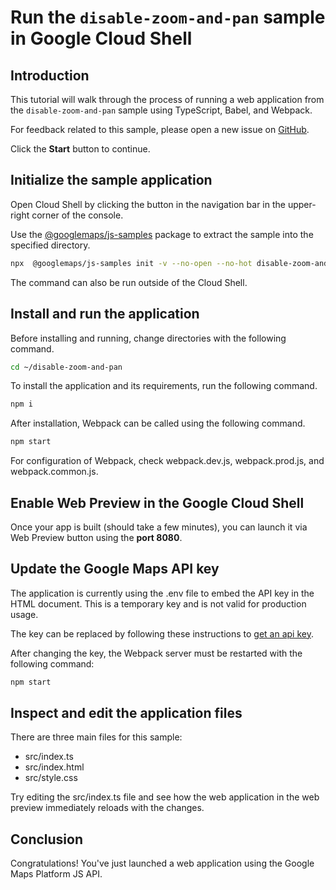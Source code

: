# Run the `disable-zoom-and-pan` sample in Google Cloud Shell

<walkthrough-tutorial-duration duration="10"/>

## Introduction

This tutorial will walk through the process of running a web application from
the `disable-zoom-and-pan` sample using TypeScript, Babel, and Webpack.

For feedback related to this sample, please open a new issue on
[GitHub](https://github.com/googlemaps/js-samples/issues).

Click the **Start** button to continue.

## Initialize the sample application

Open Cloud Shell by clicking the
<walkthrough-cloud-shell-icon></walkthrough-cloud-shell-icon> button in the
navigation bar in the upper-right corner of the console.

Use the [@googlemaps/js-samples](https://www.npmjs.com/package/@googlemaps/js-samples) package to
extract the sample into the specified directory.

```bash
npx  @googlemaps/js-samples init -v --no-open --no-hot disable-zoom-and-pan ~/disable-zoom-and-pan
```

The command can also be run outside of the Cloud Shell.

## Install and run the application

Before installing and running, change directories with the following command.

```bash
cd ~/disable-zoom-and-pan
```

To install the application and its requirements, run the following command.

```bash
npm i
```

After installation, Webpack can be called using the following command.

```bash
npm start
```

For configuration of Webpack, check
<walkthrough-editor-open-file filePath="disable-zoom-and-pan/webpack.dev.js">webpack.dev.js</walkthrough-editor-open-file>,
<walkthrough-editor-open-file filePath="disable-zoom-and-pan/webpack.prod.js">webpack.prod.js</walkthrough-editor-open-file>,
and
<walkthrough-editor-open-file filePath="disable-zoom-and-pan/webpack.common.js">webpack.common.js</walkthrough-editor-open-file>.

## Enable Web Preview in the Google Cloud Shell

Once your app is built (should take a few minutes), you can launch it via
<walkthrough-spotlight-pointer target="cloudshell" spotlightId="devshell-web-preview-button">Web
Preview button</walkthrough-spotlight-pointer> using the **port 8080**.

## Update the Google Maps API key

The application is currently using the
<walkthrough-editor-open-file filePath="disable-zoom-and-pan/.env">.env</walkthrough-editor-open-file>
file to embed the API key in the HTML document. This is a temporary key and is
not valid for production usage.

The key can be replaced by following these instructions to
[get an api key](https://developers.google.com/maps/documentation/javascript/get-api-key).

After changing the key, the Webpack server must be restarted with the following
command:

```bash
npm start
```

## Inspect and edit the application files

There are three main files for this sample:

*   <walkthrough-editor-open-file filePath="disable-zoom-and-pan/src/index.ts">src/index.ts</walkthrough-editor-open-file>
*   <walkthrough-editor-open-file filePath="disable-zoom-and-pan/src/index.html">src/index.html</walkthrough-editor-open-file>
*   <walkthrough-editor-open-file filePath="disable-zoom-and-pan/src/style.css">src/style.css</walkthrough-editor-open-file>

Try editing the <walkthrough-editor-open-file filePath="disable-zoom-and-pan/src/index.ts">src/index.ts</walkthrough-editor-open-file> file and see how the web application in the web preview immediately reloads with the changes.

## Conclusion

<walkthrough-conclusion-trophy></walkthrough-conclusion-trophy>

Congratulations! You've just launched a web application using the Google Maps
Platform JS API.
